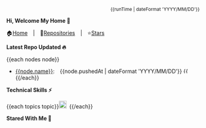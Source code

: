 <div align="right" style="font-size:12px">{{runTime | dateFormat 'YYYY/MM/DD'}}</div>

**Hi, Welcome My Home 👋**

🏠[Home](https://github.com/chengzao)&emsp;|&emsp;🌴[Repositories](https://github.com/chengzao?tab=repositories)&emsp;|&emsp;⭐[Stars](https://github.com/chengzao?tab=stars)

**Latest Repo Updated 🔥**

{{each nodes node}}

- [{{node.name}}]({{node.url}}):&emsp;{{node.pushedAt | dateFormat 'YYYY/MM/DD'}} <img height="14" title="{{node.name}} commit hash" alt="{{node.name}} commit hash" src="https://img.shields.io/badge/commit-{{node.hash}}-brightgreen" /> {{/each}}

**Technical Skills ⚡**

  {{each topics topic}}<code><img height="20" title="{{topic.name}}" alt="{{topic.name}}" src="{{topic.url}}" />&emsp;</code>{{/each}}

**Stared With Me 💖**
